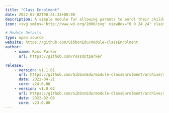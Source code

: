 ```yaml
---
title: "Class Enrolment"
date: 2022-02-02T00:31:31+08:00
description: A simple module for allowing parents to enrol their children in classes, with no appoval required.
icon: <svg xmlns="http://www.w3.org/2000/svg" viewBox="0 0 24 24" class="w-8 icon-click-target"><path class="fill-current" d="M21.97 12.73c-.25-.22-.56-.4-.92-.54L20 11.8a8 8 0 1 0-8.2 8.2l.4 1.06c.12.36.3.67.53.92a10 10 0 1 1 9.25-9.25zm-10.95 5.19a6 6 0 1 1 6.9-6.9l-2.39-.9a4 4 0 1 0-5.41 5.41l.9 2.39z"/><path class="fill-primary" d="M17.96 16.54l3.75 3.75a1 1 0 0 1-1.42 1.42l-3.75-3.75-.57 2.28a1 1 0 0 1-1.9.11l-3-8a1 1 0 0 1 1.28-1.29l8 3a1 1 0 0 1-.1 1.91l-2.3.57z"/></svg>

# Module Details
type: open source
website: https://github.com/GibbonEdu/module-classEnrolment
author:
    - name: Ross Parker
      url: https://github.com/rossdotparker

release:
    - version: v1.1.01
      url: https://github.com/GibbonEdu/module-classEnrolment/archive/refs/tags/v1.1.01.zip
      date: 2022-04-21
      core: v24.0.00
    - version: v1.0.02
      url: https://github.com/GibbonEdu/module-classEnrolment/archive/refs/tags/v1.0.02.zip
      date: 2022-02-08
      core: v23.0.00
---
```

